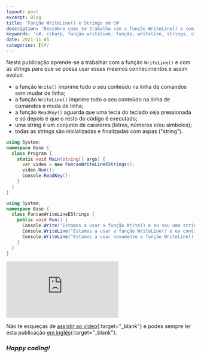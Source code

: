 ```yaml
---
layout: post
excerpt: Blog
title: 'Função WriteLine() e Strings em C#'
description: 'Descobre como se trabalha com a função WriteLine() e com as strings na linguagem de programação C#. Obtém respostas às tuas dúvidas com a teoria e os exemplos apresentados.'
keywords: 'c#, csharp, função writeline, função, writeline, strings, string, publicação'
date: 2021-11-05
categories: [C#]
---
```


Nesta publicação aprende-se a trabalhar com a função `WriteLine()` e com as strings para que se possa usar esses mesmos conhecimentos e assim evoluir.

- a função `Write()` imprime todo o seu conteúdo na linha de comandos sem mudar de linha;
- a função `WriteLine()` imprime todo o seu conteúdo na linha de comandos e muda de linha;
- a função `ReadKey()` aguarda que uma tecla do teclado seja pressionada e só depois é que o resto do código é executado;
- uma string é um conjunto de carateres (letras, números e/ou símbolos);
- todas as strings são inicializadas e finalizadas com aspas ("string").

```csharp
using System;
namespace Base {
  class Program {
    static void Main(string[] args) {
      var video = new FuncaoWriteLineEStrings();
      video.Run();
      Console.ReadKey();
    }
  }
}
```

```csharp
using System;
namespace Base {
  class FuncaoWriteLineEStrings {
    public void Run() {
      Console.Write("Estamos a usar a função Write() e eu sou uma string.");
      Console.WriteLine("Estamos a usar a função WriteLine() e eu continuo a ser uma string.");
      Console.WriteLine("Estamos a usar novamente a função WriteLine() e eu continuo a ser uma string.");
    }
  }
}
```

<div class="video-container">
  <iframe src="https://www.youtube.com/embed/2-dIbl35A_w" frameborder="0" allowfullscreen></iframe>
</div>

Não te esqueças de [assistir ao vídeo](https://youtu.be/2-dIbl35A_w){:target="\_blank"} e podes sempre ler esta publicação [em inglês](https://nelsonsilvadev.com/blog/writeline-function-and-strings-in-csharp/){:target="\_blank"}.

### _Happy coding!_
